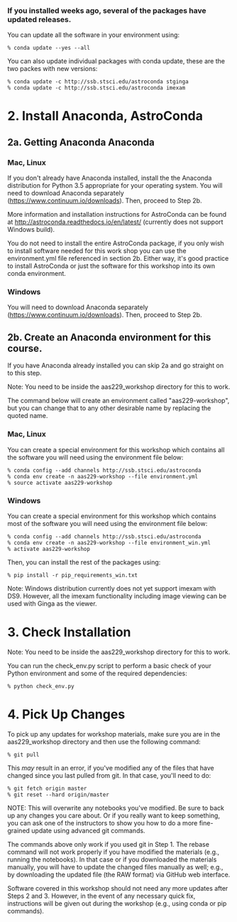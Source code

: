 ### If you installed weeks ago, several of the packages have updated releases. 

You can update all the software in your environment using:
    
    % conda update --yes --all
    
You can also update individual packages with conda update, these are the two packes with new versions:

    % conda update -c http://ssb.stsci.edu/astroconda stginga
    % conda update -c http://ssb.stsci.edu/astroconda imexam

# 2. Install Anaconda, AstroConda

## 2a. Getting Anaconda Anaconda

### Mac, Linux

If you don't already have Anaconda installed, install the the Anaconda distribution for Python 3.5 appropriate for your operating system. You will need to download Anaconda separately (https://www.continuum.io/downloads). Then, proceed to Step 2b.

More information and installation instructions for AstroConda can be found at http://astroconda.readthedocs.io/en/latest/ (currently does not support Windows build).

You do not need to install the entire AstroConda package, if you only wish to install software needed for this work shop you can use the environment.yml file referenced in section 2b. Either way, it's good practice to install AstroConda or just the software for this workshop into its own conda environment. 

### Windows

You will need to download Anaconda separately (https://www.continuum.io/downloads). Then, proceed to Step 2b.

## 2b. Create an  Anaconda environment for this course.

If you have Anaconda already installed you can skip 2a and go straight on to this step.

Note: You need to be inside the aas229_workshop directory for this to work.

The command below will create an environment called "aas229-workshop", but you can change that to any other desirable name by replacing the quoted name.

### Mac, Linux

You can create a special environment for this workshop which contains all the software you will need using the environment file below:

    % conda config --add channels http://ssb.stsci.edu/astroconda
    % conda env create -n aas229-workshop --file environment.yml
    % source activate aas229-workshop

### Windows

You can create a special environment for this workshop which contains most of the software you will need using the environment file below:

    % conda config --add channels http://ssb.stsci.edu/astroconda
    % conda env create -n aas229-workshop --file environment_win.yml
    % activate aas229-workshop

Then, you can install the rest of the packages using:

    % pip install -r pip_requirements_win.txt

Note: Windows distribution currently does not yet support imexam with DS9. However, all the imexam functionality including image viewing can be used with Ginga as the viewer. 

# 3. Check Installation

Note: You need to be inside the aas229_workshop directory for this to work.

You can run the check_env.py script to perform a basic check of your Python environment and some of the required dependencies:

    % python check_env.py

# 4. Pick Up Changes

To pick up any updates for workshop materials, make sure you are in the aas229_workshop directory and then use the following command:

    % git pull

This *may* result in an error, if you've modified any of the files that have changed since you last pulled from git.  In that case, you'll need to do:

    % git fetch origin master
    % git reset --hard origin/master

NOTE: This will overwrite any notebooks you've modified.  Be sure to back up any changes you care about.  Or if you really want to keep something, you can ask one of the instructors to show you how to do a more fine-grained update using advanced git commands.
    
The commands above only work if you used git in Step 1. The rebase command will not work properly if you have modified the materials (e.g., running the notebooks). In that case or if you downloaded the materials manually, you will have to update the changed files manually as well; e.g., by downloading the updated file (the RAW format) via GitHub web interface.

Software covered in this workshop should not need any more updates after Steps 2 and 3. However, in the event of any necessary quick fix, instructions will be given out during the workshop (e.g., using conda or pip commands).

